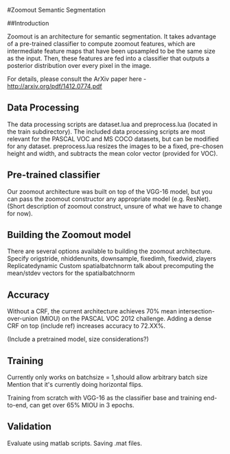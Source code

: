 #Zoomout Semantic Segmentation 

##Introduction

Zoomout is an architecture for semantic segmentation.  It takes advantage of a pre-trained classifier to compute zoomout features, which are intermediate feature maps that have been upsampled to be the same size as the input.  Then, these features are fed into a classifier that outputs a posterior distribution over every pixel in the image.

For details, please consult the ArXiv paper here - http://arxiv.org/pdf/1412.0774.pdf 

## Data Processing
The data processing scripts are dataset.lua and preprocess.lua (located in the train subdirectory). The included data processing scripts are most relevant for the PASCAL VOC and MS COCO datasets, but can be modified for any dataset. preprocess.lua resizes the images to be a fixed, pre-chosen height and width, and subtracts the mean color vector (provided for VOC).   

## Pre-trained classifier
Our zoomout architecture was built on top of the VGG-16 model, but you can pass the zoomout constructor any appropriate model (e.g. ResNet).  (Short description of zoomout construct, unsure of what we have to change for now).

## Building the Zoomout model
There are several options available to building the zoomout architecture. Specify origstride, nhiddenunits, downsample, fixedimh, fixedwid, zlayers
Replicatedynamic
Custom spatialbatchnorm
talk about precomputing the mean/stdev vectors for the spatialbatchnorm
## Accuracy
Without a CRF, the current architecture achieves 70% mean intersection-over-union (MIOU) on the PASCAL VOC 2012 challenge. Adding a dense CRF on top (include ref) increases accuracy to 72.XX%.

(Include a pretrained model, size considerations?) 

## Training 
Currently only works on batchsize = 1,should allow arbitrary batch size
Mention that it's currently doing horizontal flips. 

Training from scratch with VGG-16 as the classifier base and training end-to-end, can get over 65% MIOU in 3 epochs.

## Validation
Evaluate using matlab scripts.  Saving .mat files.
 
